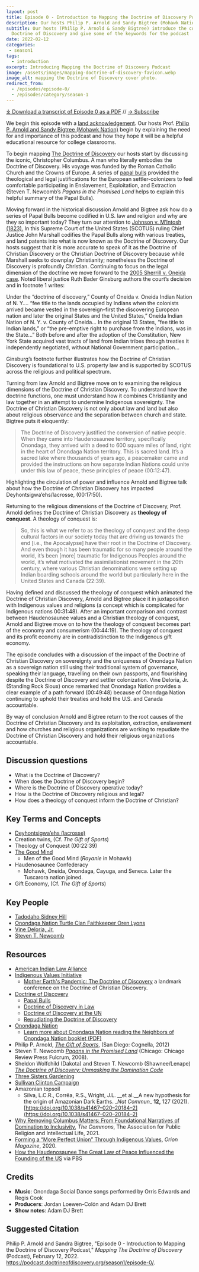 ```yaml
---
layout: post
title: Episode 0 - Introduction to Mapping the Doctrine of Discovery Podcast
description: Our hosts Philip P. Arnold and Sandy Bigtree (Mohawk Nation) introduce the podcast and the concept of the Doctrine of Christian Discovery.
subtitle: Our hosts (Philip P. Arnold & Sandy Bigtree) introduce the concept of the
  Doctrine of Discovery and give some of the keywords for the podcast
date: 2022-02-12
categories: 
 - season1
tags: 
  - introduction
excerpt: Introducing Mapping the Doctrine of Discovery Podcast
image: /assets/images/mapping-doctrine-of-discovery-favicon.webp
image_alt: mapping the Doctrine of Discovery cover photo.
redirect_from:
  - /episodes/episode-0/
  - /episodes/category/season-1
---
```


<div id="buzzsprout-player-10062173"></div><script src="https://www.buzzsprout.com/1926214/10062173-introduction-to-mapping-the-doctrine-of-discovery-podcast.js?container_id=buzzsprout-player-10062173&player=small" type="text/javascript" charset="utf-8"></script>

[⤓ Download a transcript of Episode 0 as a PDF](/assets/pdfs/Episode-0-Introducting-Mapping-The-Doctrine-of-Discovery-Transcript-rev2.pdf) // [→ Subscribe](/subscribe/)

We begin this episode with a [land acknowledgement](/land/). Our hosts Prof. [Philip P. Arnold and Sandy Bigtree (Mohawk Nation)](https://indigenousvalues.org/about/our-team/) begin by explaining the need for and importance of this podcast and how they hope it will be a helpful educational resource for college classrooms.

To begin mapping [The Doctrine of Discovery](https://doctrineofdiscovery.org/) our hosts start by discussing the iconic, Christopher Columbus. A man who literally embodies the Doctrine of Discovery. His voyage was funded by the Roman Catholic Church and the Crowns of Europe. A series of [papal bulls](https://doctrineofdiscovery.org/papal-bulls/) provided the theological and legal justifications for the European settler-colonizers to feel comfortable participating in Enslavement, Exploitation, and Extraction (Steven T. Newcomb’s _Pagans in the Promised Land_ helps to explain this helpful summary of the Papal Bulls).

Moving forward in the historical discussion Arnold and Bigtree ask how do a series of Papal Bulls become codified in U.S. law and religion and why are they so important today? They turn our attention to [Johnson v. M’Intosh (1823).](https://doctrineofdiscovery.org/johnson-v-mcintosh/) In this Supreme Court of the United States (SCOTUS) ruling Chief Justice John Marshall codifies the Papal Bulls along with various treaties, and land patents into what is now known as the Doctrine of Discovery. Our hosts suggest that it is more accurate to speak of it as the Doctrine of Christian Discovery or the Christian Doctrine of Discovery because while Marshall seeks to downplay Christianity; nonetheless the Doctrine of Discovery is profoundly Christian. Continuing to focus on the legal dimension of the doctrine we move forward to the [2005 Sherrill v. Oneida case](https://doctrineofdiscovery.org/sherrill-v-oneida-opinion-of-the-court/). Noted liberal justice Ruth Bader Ginsburg authors the court’s decision and in footnote 1 writes:

Under the “doctrine of discovery,” County of Oneida v. Oneida Indian Nation of N. Y…. “fee title to the lands occupied by Indians when the colonists arrived became vested in the sovereign–first the discovering European nation and later the original States and the United States,” Oneida Indian Nation of N. Y. v. County of Oneida… In the original 13 States, “fee title to Indian lands,” or “the pre-emptive right to purchase from the Indians, was in the State…” Both before and after the adoption of the Constitution, New York State acquired vast tracts of land from Indian tribes through treaties it independently negotiated, without National Government participation…

Ginsburg’s footnote further illustrates how the Doctrine of Christian Discovery is foundational to U.S. property law and is supported by SCOTUS across the religious and political spectrum.

Turning from law Arnold and Bigtree move on to examining the religious dimensions of the Doctrine of Christian Discovery. To understand how the doctrine functions, one must understand how it combines Christianity and law together in an attempt to undermine Indigenous sovereignty. The Doctrine of Christian Discovery is not only about law and land but also about religious observance and the separation between church and state. Bigtree puts it eloquently:

  > The Doctrine of Discovery justified the conversion of native people. When they came into Haudenosaunee territory, specifically Onondaga, they arrived with a deed to 600 square miles of land, right in the heart of Onondaga Nation territory. This is sacred land. It’s a sacred lake where thousands of years ago, a peacemaker came and provided the instructions on how separate Indian Nations could unite under this law of peace, these principles of peace (00:12:47).

Highlighting the circulation of power and influence Arnold and Bigtree talk about how the Doctrine of Christian Discovery has impacted Deyhontsigwa’ehs/lacrosse, (00:17:50).

Returning to the religious dimensions of the Doctrine of Discovery, Prof. Arnold defines the Doctrine of Christian Discovery as **theology of conquest**. A theology of conquest is:

  > So, this is what we refer to as the theology of conquest and the deep cultural factors in our society today that are driving us towards the end \[i.e., the Apocalypse\] have their root in the Doctrine of Discovery. And even though it has been traumatic for so many people around the world, it’s been \[more\] traumatic for Indigenous Peoples around the world, it’s what motivated the assimilationist movement in the 20th century, where various Christian denominations were setting up Indian boarding schools around the world but particularly here in the United States and Canada (22:39).

Having defined and discussed the theology of conquest which animated the Doctrine of Christian Discovery, Arnold and Bigtree place it in juxtaposition with Indigenous values and religions (a concept which is complicated for Indigenous nations 00:31:48). After an important comparison and contrast between Haudenosaunee values and a Christian theology of conquest, Arnold and Bigtree move on to how the theology of conquest becomes part of the economy and consumerism (00:44:19). The theology of conquest and its profit economy are in contradistinction to the Indigenous gift economy.

The episode concludes with a discussion of the impact of the Doctrine of Christian Discovery on sovereignty and the uniqueness of Onondaga Nation as a sovereign nation still using their traditional system of governance, speaking their language, travelling on their own passports, and flourishing despite the Doctrine of Discovery and settler colonization. Vine Deloria, Jr. (Standing Rock Sioux) once remarked that Onondaga Nation provides a clear example of a path forward (00:49:48) because of Onondaga Nation continuing to uphold their treaties and hold the U.S. and Canada accountable.

By way of conclusion Arnold and Bigtree return to the root causes of the Doctrine of Christian Discovery and its exploitation, extraction, enslavement and how churches and religious organizations are working to repudiate the Doctrine of Christian Discovery and hold their religious organizations accountable.

## Discussion questions

* What is the Doctrine of Discovery?
* When does the Doctrine of Discovery begin?
* Where is the Doctrine of Discovery operative today?
* How is the Doctrine of Discovery religious and legal?
* How does a theology of conquest inform the Doctrine of Christian?

## Key Terms and Concepts

* [Deyhontsigwa’ehs (lacrosse)](https://indigenousvalues.org/contributions/lacrosse/)
* Creation twins, (Cf. _The Gift of Sports_)
* Theology of Conquest (00:22:39)
* [The Good Mind](https://indigenousvalues.org/haudenosaunee-values/power-good-mind/)
  * Men of the Good Mind (_Royanie_ in Mohawk)
* Haudenosaunee Confederacy
  * Mohawk, Oneida, Onondaga, Cayuga, and Seneca. Later the Tuscarora nation joined.
* Gift Economy, (Cf. _The Gift of Sports_)

## **Key People**

* [Tadodaho Sidney Hill](https://indigenousvalues.org/mother-earths-pandemic-speaker-bios/)
* [Onondaga Nation Turtle Clan Faithkeeper Oren Lyons](https://news.syr.edu/blog/2020/07/29/oren-lyons-58-h93-headlines-august-conversations-about-the-doctrine-of-discovery/)
* [Vine Deloria, Jr.](https://www.colorado.edu/law/vine-deloria-jr)
* [Steven T. Newcomb](https://originalfreenations.com/)

## **Resources**

* [American Indian Law Alliance](http://aila.ngo/)
* [Indigenous Values Initiative](https://indigenousvalues.org/)
  * [Mother Earth's Pandemic: The Doctrine of Discovery](https://doctrineofdiscovery.org/event/education/mother-earths-pandemic/) a landmark conference on the Doctrine of Christian Discovery.
* [Doctrine of Discovery](https://doctrineofdiscovery.org/)
  * [Papal Bulls](https://doctrineofdiscovery.org/papal-bulls/)
  * [Doctrine of Discovery in Law](https://doctrineofdiscovery.org/faith-communities/)
  * [Doctrine of Discovery at the UN](https://doctrineofdiscovery.org/united-nations/)
  * [Repudiating the Doctrine of Discovery](https://doctrineofdiscovery.org/faith-communities/)
* [Onondaga Nation](https://www.onondaganation.org/)
  * [Learn more about Onondaga Nation reading the Neighbors of Onondaga Nation booklet (PDF)](https://indigenousvalues.org/product/noon-digital/)
* Philip P. Arnold, _[The Gift of Sports](https://titles.cognella.com/the-gift-of-sports-9781621310471.html)_, (San Diego: Cognella, 2012)
* Steven T. Newcomb _[Pagans in the Promised Land](https://www.chicagoreviewpress.com/pagans-in-the-promised-land-products-9781555916428.php)_ (Chicago: Chicago Review Press Fulcrum, 2008).
* Sheldon Wolfchild (Dakota) and Steven T. Newcomb (Shawnee/Lenape) [_The Doctrine of Discovery: Unmasking the Domination Code_](https://doctrineofdiscovery.org/the-doctrine-of-discovery-unmasking-the-domination-code/)
* [Three Sisters Gardening](https://gardening.cals.cornell.edu/lessons/curricula/the-three-sisters-exploring-an-iroquois-garden/)
* [Sullivan Clinton Campaign](https://www.sullivanclinton.com/)
* Amazonian topsoil
  * Silva, L.C.R., Corrêa, R.S., Wright, J.L. \__et al.\__A new hypothesis for the origin of Amazonian Dark Earths. \__Nat Commun_\_ **12,** 127 (2021). [https://doi.org/10.1038/s41467–020–20184–2](https://doi.org/10.1038/s41467–020–20184–2)
* [Why Removing Columbus Matters: From Foundational Narratives of Domination to Inclusivity](https://www.aprilonline.org/why-removing-columbus-matters/), _The Commons_, The Association for Public Religion and Intellectual Life, 2021.
* [Forming a “More Perfect Union” Through Indigenous Values](https://orionmagazine.org/2020/09/forming-a-more-perfect-union-through-indigenous-values/), _Orion Magazine_, 2020.
* [How the Haudenosaunee The Great Law of Peace Influenced the Founding of the US](https://www.pbs.org/native-america/blogs/native-voices/how-the-iroquois-great-law-of-peace-shaped-us-democracy/) via PBS

## Credits

* **Music**: Onondaga Social Dance songs performed by Orris Edwards and Regis Cook
* **Producers**: Jordan Loewen-Colón and Adam DJ Brett
* **Show notes**: Adam DJ Brett

## Suggested Citation

Philip P. Arnold and Sandra Bigtree, "Episode 0 - Introduction to Mapping the Doctrine of Discovery Podcast," _Mapping The Doctrine of Discovery_ (Podcast), February 12, 2022. <https://podcast.doctrineofdiscovery.org/season1/episode-0/>.
